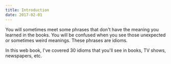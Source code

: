 ```yaml
---
title: Introduction
date: 2017-02-01
---
```


You will sometimes meet some phrases that don't have the meaning you learned in the books. You will be confused when you see those unexpected or sometimes weird meanings. These phrases are idioms. 

In this web book, I've covered 30 idioms that you'll see in books, TV shows, newspapers, etc. 